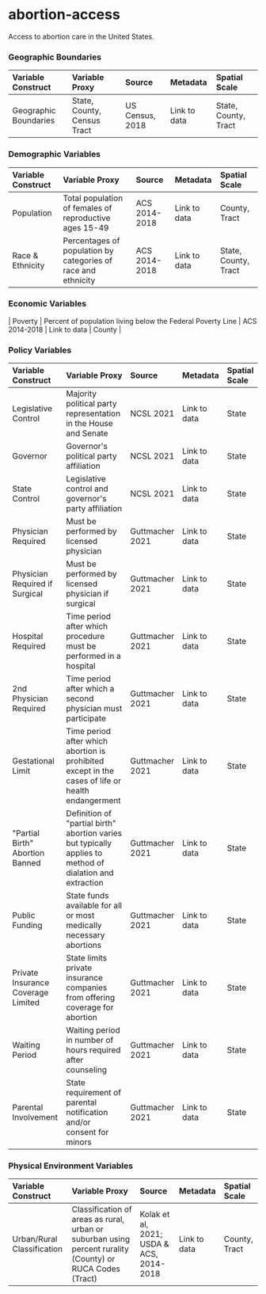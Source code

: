 # abortion-access
Access to abortion care in the United States. 

### Geographic Boundaries
| Variable Construct | Variable Proxy | Source | Metadata | Spatial Scale |
| :------------------ | :-------------- | :------ | :-------- | :------------- |
| Geographic Boundaries | State, County, Census Tract | US Census, 2018 | Link to data | State, County, Tract |

### Demographic Variables
| Variable Construct | Variable Proxy | Source | Metadata | Spatial Scale |
| :------------------ | :-------------- | :------ | :-------- | :------------- |
| Population | Total population of females of reproductive ages 15-49 | ACS 2014-2018 | Link to data | County, Tract |
| Race & Ethnicity | Percentages of population by categories of race and ethnicity | ACS 2014-2018 | Link to data | State, County, Tract |

### Economic Variables
| Poverty | Percent of population living below the Federal Poverty Line | ACS 2014-2018 | Link to data | County |

### Policy Variables
| Variable Construct | Variable Proxy | Source | Metadata | Spatial Scale |
| :------------------ | :-------------- | :------ | :-------- | :------------- |
| Legislative Control | Majority political party representation in the House and Senate | NCSL 2021 | Link to data | State |
| Governor | Governor's political party affiliation | NCSL 2021 | Link to data | State |
| State Control | Legislative control and governor's party affiliation  | NCSL 2021 | Link to data | State |
| Physician Required | Must be performed by licensed physician | Guttmacher 2021 | Link to data | State |
| Physician Required if Surgical | Must be performed by licensed physician if surgical | Guttmacher 2021 | Link to data | State |
| Hospital Required | Time period after which procedure must be performed in a hospital | Guttmacher 2021 | Link to data | State |
| 2nd Physician Required | Time period after which a second physician must participate | Guttmacher 2021 | Link to data | State |
| Gestational Limit | Time period after which abortion is prohibited except in the cases of life or health endangerment | Guttmacher 2021 | Link to data | State |
| "Partial Birth" Abortion Banned | Definition of "partial birth" abortion varies but typically applies to method of dialation and extraction | Guttmacher 2021 | Link to data | State |
| Public Funding | State funds available for all or most medically necessary abortions | Guttmacher 2021 | Link to data | State |
| Private Insurance Coverage Limited | State limits private insurance companies from offering coverage for abortion | Guttmacher 2021 | Link to data | State |
| Waiting Period | Waiting period in number of hours required after counseling | Guttmacher 2021 | Link to data | State |
| Parental Involvement | State requirement of parental notification and/or consent for minors | Guttmacher 2021 | Link to data | State |


### Physical Environment Variables
| Variable Construct | Variable Proxy | Source | Metadata | Spatial Scale |
| :------------------ | :-------------- | :------ | :-------- | :------------- |
| Urban/Rural Classification | Classification of areas as rural, urban or suburban using percent rurality (County) or RUCA Codes (Tract) | Kolak et al, 2021; USDA & ACS, 2014-2018 | Link to data | County, Tract |



